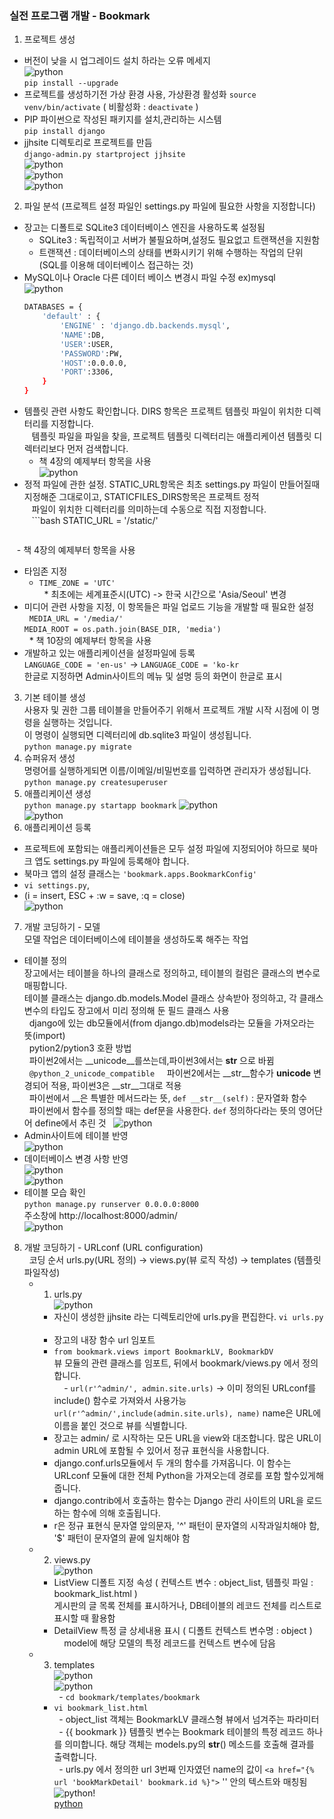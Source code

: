 ### 실전 프로그램 개발 - Bookmark
1. 프로젝트 생성  
 - 버전이 낮을 시 업그레이드 설치 하라는 오류 메세지  
 ![python](./img/py_2.PNG)  
 `pip install --upgrade`  
 - 프로젝트를 생성하기전 가상 환경 사용, 가상환경 활성화
 `source venv/bin/activate` ( 비활성화 : `deactivate` )  
 - PIP 파이썬으로 작성된 패키지를 설치,관리하는 시스템  
 `pip install django`  
 - jjhsite 디렉토리로 프로젝트를 만듬  
 `django-admin.py startproject jjhsite`  
 ![python](./img/py_5.PNG)  
 ![python](./img/py_3.PNG)  
 ![python](./img/py_4.PNG)  
2. 파일 분석 (프로젝트 설정 파일인 settings.py 파일에 필요한 사항을 지정합니다)  
  - 장고는 디폴트로 SQLite3 데이터베이스 엔진을 사용하도록 설정됨  
    * SQLite3 : 독립적이고 서버가 불필요하며,설정도 필요없고 트랜잭션을 지원함  
    * 트랜잭션 : 데이터베이스의 상태를 변화시키기 위해 수행하는 작업의 단위 (SQL를 이용해 데이터베이스 접근하는 것)  
  - MySQL이나 Oracle 다른 데이터 베이스 변경시 파일 수정 ex)mysql  
    ![python](./img/py_7.PNG)  
    ```bash
    DATABASES = {
        'default' : {
            'ENGINE' : 'django.db.backends.mysql',
            'NAME':DB,
            'USER':USER,
            'PASSWORD':PW,
            'HOST':0.0.0.0,
            'PORT':3306,
        }
    }
    ```
  - 템플릿 관련 사항도 확인합니다. DIRS 항목은 프로젝트 템플릿 파일이 위치한 디렉터리를 지정합니다.  
    템플릿 파일을 파일을 찾을, 프로젝트 템플릿 디렉터리는 애플리케이션 템플릿 디렉터리보다 먼저 검색합니다.  
    * 책 4장의 예제부터 항목을 사용  
    ![python](./img/py_6.PNG)  
  - 정적 파일에 관한 설정. STATIC_URL항목은 최초 settings.py 파일이 만들어질때 지정해준 그대로이고, STATICFILES_DIRS항목은 프로젝트 정적  
    파일이 위치한 디렉터리를 의미하는데 수동으로 직접 지정합니다.  
    ```bash
    STATIC_URL = '/static/'
    ```  
    - 책 4장의 예제부터 항목을 사용  
  - 타임존 지정  
    * `TIME_ZONE = 'UTC'`  
    * 최초에는 세계표준시(UTC) -> 한국 시간으로 'Asia/Seoul' 변경  
  - 미디어 관련 사항을 지정, 이 항목들은 파일 업로드 기능을 개발할 때 필요한 설정  
    `MEDIA_URL = '/media/'`  
    `MEDIA_ROOT = os.path.join(BASE_DIR, 'media')`  
    * 책 10장의 예제부터 항목을 사용  
  - 개발하고 있는 애플리케이션을 설정파일에 등록  
    `LANGUAGE_CODE = 'en-us'` -> `LANGUAGE_CODE = 'ko-kr`  
    한글로 지정하면 Admin사이트의 메뉴 및 설명 등의 화면이 한글로 표시  
3. 기본 테이블 생성  
 사용자 및 권한 그룹 테이블을 만들어주기 위해서 프로젝트 개발 시작 시점에 이 명령을 실행하는 것입니다.  
 이 명령이 실행되면 디렉터리에 db.sqlite3 파일이 생성됩니다.  
 `python manage.py migrate`  
4. 슈퍼유저 생성  
 명령어를 실행하게되면 이름/이메일/비밀번호를 입력하면 관리자가 생성됩니다.  
 `python manage.py createsuperuser`  
5. 애플리케이션 생성  
 `python manage.py startapp bookmark`
 ![python](./img/py_8.PNG)  
 ![python](./img/py_9.PNG)  
6. 애플리케이션 등록  
 - 프로젝트에 포함되는 애플리케이션들은 모두 설정 파일에 지정되어야 하므로 북마크 앱도 settings.py 파일에 등록해야 합니다.  
 - 북마크 앱의 설정 클래스는 `'bookmark.apps.BookmarkConfig'`  
 - `vi settings.py`,  
 - (i = insert, ESC + :w = save, :q = close)  
 ![python](./img/py_10.PNG)  
7. 개발 코딩하기 - 모델  
   모델 작업은 데이터베이스에 테이블을 생성하도록 해주는 작업  
 - 테이블 정의  
   장고에서는 테이블을 하나의 클래스로 정의하고, 테이블의 컬럼은 클래스의 변수로 매핑합니다.  
   테이블 클래스는 django.db.models.Model 클래스 상속받아 정의하고, 각 클래스 변수의 타입도 장고에서 미리 정의해 둔 필드 클래스 사용  
   django에 있는 db모듈에서(from django.db)models라는 모듈을 가져오라는 뜻(import)  
   pytion2/pytion3 호환 방법  
   파이썬2에서는 __unicode__를쓰는데,파이썬3에서는 __str__ 으로 바뀜  
   `@python_2_unicode_compatible`  
   파이썬2에서는 __str__함수가 __unicode__ 변경되어 적용, 파이썬3은 __str__그대로 적용  
   파이썬에서 __은 특별한 메서드라는 뜻, `def __str__(self)` : 문자열화 함수  
   파이썬에서 함수를 정의할 때는 def문을 사용한다. `def` 정의하다라는 뜻의 영어단어 define에서 추린 것
   ![python](./img/py_11.PNG)  
 - Admin사이트에 테이블 반영  
   ![python](./img/py_12.PNG)  
 - 데이터베이스 변경 사항 반영  
   ![python](./img/py_13.PNG)  
   ![python](./img/py_14.PNG)  
 - 테이블 모습 확인  
   `python manage.py runserver 0.0.0.0:8000`  
   주소창에 http://localhost:8000/admin/  
   ![python](./img/py_15.PNG)  
8. 개발 코딩하기 - URLconf (URL configuration)  
   코딩 순서 urls.py(URL 정의) -> views.py(뷰 로직 작성) -> templates (템플릿 파일작성)  
   - 1. urls.py  
     ![python](./img/py_18.PNG)  
     - 자신이 생성한 jjhsite 라는 디렉토리안에 urls.py을 편집한다. `vi urls.py`  
     - 장고의 내장 함수 url 임포트  
     - `from bookmark.views import BookmarkLV, BookmarkDV`  
     뷰 모듈의 관련 클래스를 임포트, 뒤에서 bookmark/views.py 에서 정의합니다.  
     - `url(r'^admin/', admin.site.urls)` -> 이미 정의된 URLconf를 include() 함수로 가져와서 사용가능  
       `url(r'^admin/',include(admin.site.urls), name)` name은 URL에 이름을 붙인 것으로 뷰를 식별합니다.  
     - 장고는 admin/ 로 시작하는 모든 URL을 view와 대조합니다. 많은 URL이 admin URL에 포함될 수 있어서 정규 표현식을 사용합니다.  
     - django.conf.urls모듈에서 두 개의 함수를 가져옵니다. 이 함수는 URLconf 모듈에 대한 전체 Python을 가져오는데 경로를 포함 할수있게해줍니다.   
     - django.contrib에서 호출하는 함수는 Django 관리 사이트의 URL을 로드하는 함수에 의해 호출됩니다.   
     - r은 정규 표현식 문자열 앞의문자, '^' 패턴이 문자열의 시작과일치해야 함, '$' 패턴이 문자열의 끝에 일치해야 함  
   - 2. views.py  
     ![python](./img/py_19.PNG)  
     - ListView 디폴트 지정 속성 ( 컨텍스트 변수 : object_list, 템플릿 파일 : bookmark_list.html )  
       게시판의 글 목록 전체를 표시하거나, DB테이블의 레코드 전체를 리스트로 표시할 때 활용함  
     - DetailView 특정 글 상세내용 표시 ( 디폴트 컨텍스트 변수명 : object )  
       model에 해당 모델의 특정 레코드를 컨텍스트 변수에 담음  
   - 3. templates  
     ![python](./img/py_17.PNG)  
     ![python](./img/py_20.PNG)  
     - `cd bookmark/templates/bookmark`  
     - `vi bookmark_list.html`  
     - object_list 객체는 BookmarkLV 클래스형 뷰에서 넘겨주는 파라미터  
     - {{ bookmark }} 템플릿 변수는 Bookmark 테이블의 특정 레코드 하나를 의미합니다. 해당 객체는 models.py의 __str__() 메소드를 호출해 결과를 출력합니다.  
     - urls.py 에서 정의한 url 3번째 인자였던 name의 값이 `<a href="{% url 'bookMarkDetail' bookmark.id %}">` '' 안의 텍스트와 매칭됨  
     ![python](./img/py_21.PNG)!  
     [python](./img/py_22.PNG)  
     

